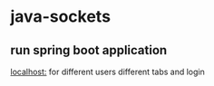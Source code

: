 # java-sockets
## run spring boot application
[localhost:](http://localhost:8080/index.html) for different users different tabs and login
